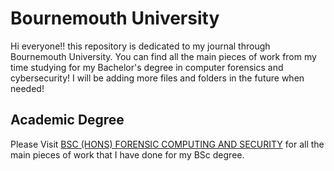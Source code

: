 # Bournemouth University
Hi everyone!! this repository is dedicated to my journal through Bournemouth University. You can find all the main pieces of work from my time studying for my Bachelor's degree in computer forensics and cybersecurity!
I will be adding more files and folders in the future when needed!

##  Academic Degree
Please Visit [BSC (HONS) FORENSIC COMPUTING AND SECURITY](https://github.com/Jarvis4444/Bournemouth-University/tree/master/BSc) for all the main pieces of work that I have done for my BSc degree.
